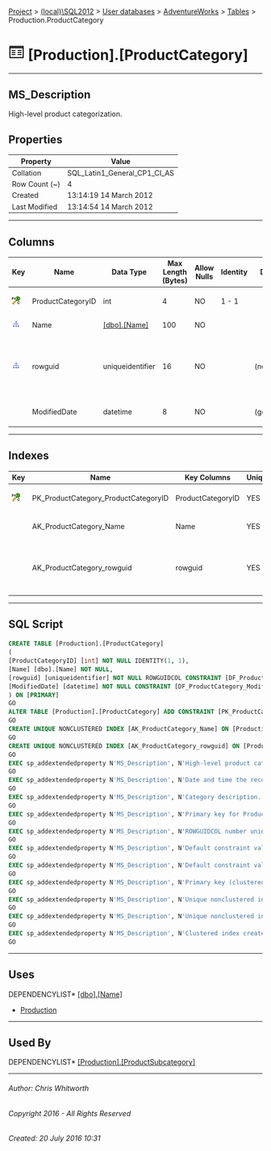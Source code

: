 #### 

[Project](../../../../index.md) > [(local)\\SQL2012](../../../index.md) > [User databases](../../index.md) > [AdventureWorks](../index.md) > [Tables](Tables.md) > Production.ProductCategory

# ![Tables](../../../../Images/Table32.png) [Production].[ProductCategory]

---

## <a name="#description"></a>MS_Description

High-level product categorization.

## <a name="#properties"></a>Properties

| Property | Value |
|---|---|
| Collation | SQL_Latin1_General_CP1_CI_AS |
| Row Count (~) | 4 |
| Created | 13:14:19 14 March 2012 |
| Last Modified | 13:14:54 14 March 2012 |


---

## <a name="#columns"></a>Columns

| Key | Name | Data Type | Max Length (Bytes) | Allow Nulls | Identity | Default | Description |
|---|---|---|---|---|---|---|---|
| [![Cluster Primary Key PK_ProductCategory_ProductCategoryID: ProductCategoryID](../../../../Images/pkcluster.png)](#indexes) | ProductCategoryID | int | 4 | NO | 1 - 1 |  | _Primary key for ProductCategory records._ |
| [![Indexes AK_ProductCategory_Name](../../../../Images/Index.png)](#indexes) | Name | [[dbo].[Name]](../Programmability/Types/User-Defined_Data_Types/Name.md) | 100 | NO |  |  | _Category description._ |
| [![Indexes AK_ProductCategory_rowguid](../../../../Images/Index.png)](#indexes) | rowguid | uniqueidentifier | 16 | NO |  | (newid()) | _ROWGUIDCOL number uniquely identifying the record. Used to support a merge replication sample._ |
|  | ModifiedDate | datetime | 8 | NO |  | (getdate()) | _Date and time the record was last updated._ |


---

## <a name="#indexes"></a>Indexes

| Key | Name | Key Columns | Unique | Description |
|---|---|---|---|---|
| [![Cluster Primary Key PK_ProductCategory_ProductCategoryID: ProductCategoryID](../../../../Images/pkcluster.png)](#indexes) | PK_ProductCategory_ProductCategoryID | ProductCategoryID | YES | _Primary key (clustered) constraint_ |
|  | AK_ProductCategory_Name | Name | YES | _Unique nonclustered index._ |
|  | AK_ProductCategory_rowguid | rowguid | YES | _Unique nonclustered index. Used to support replication samples._ |


---

## <a name="#sqlscript"></a>SQL Script

```sql
CREATE TABLE [Production].[ProductCategory]
(
[ProductCategoryID] [int] NOT NULL IDENTITY(1, 1),
[Name] [dbo].[Name] NOT NULL,
[rowguid] [uniqueidentifier] NOT NULL ROWGUIDCOL CONSTRAINT [DF_ProductCategory_rowguid] DEFAULT (newid()),
[ModifiedDate] [datetime] NOT NULL CONSTRAINT [DF_ProductCategory_ModifiedDate] DEFAULT (getdate())
) ON [PRIMARY]
GO
ALTER TABLE [Production].[ProductCategory] ADD CONSTRAINT [PK_ProductCategory_ProductCategoryID] PRIMARY KEY CLUSTERED  ([ProductCategoryID]) ON [PRIMARY]
GO
CREATE UNIQUE NONCLUSTERED INDEX [AK_ProductCategory_Name] ON [Production].[ProductCategory] ([Name]) ON [PRIMARY]
GO
CREATE UNIQUE NONCLUSTERED INDEX [AK_ProductCategory_rowguid] ON [Production].[ProductCategory] ([rowguid]) ON [PRIMARY]
GO
EXEC sp_addextendedproperty N'MS_Description', N'High-level product categorization.', 'SCHEMA', N'Production', 'TABLE', N'ProductCategory', NULL, NULL
GO
EXEC sp_addextendedproperty N'MS_Description', N'Date and time the record was last updated.', 'SCHEMA', N'Production', 'TABLE', N'ProductCategory', 'COLUMN', N'ModifiedDate'
GO
EXEC sp_addextendedproperty N'MS_Description', N'Category description.', 'SCHEMA', N'Production', 'TABLE', N'ProductCategory', 'COLUMN', N'Name'
GO
EXEC sp_addextendedproperty N'MS_Description', N'Primary key for ProductCategory records.', 'SCHEMA', N'Production', 'TABLE', N'ProductCategory', 'COLUMN', N'ProductCategoryID'
GO
EXEC sp_addextendedproperty N'MS_Description', N'ROWGUIDCOL number uniquely identifying the record. Used to support a merge replication sample.', 'SCHEMA', N'Production', 'TABLE', N'ProductCategory', 'COLUMN', N'rowguid'
GO
EXEC sp_addextendedproperty N'MS_Description', N'Default constraint value of GETDATE()', 'SCHEMA', N'Production', 'TABLE', N'ProductCategory', 'CONSTRAINT', N'DF_ProductCategory_ModifiedDate'
GO
EXEC sp_addextendedproperty N'MS_Description', N'Default constraint value of NEWID()()', 'SCHEMA', N'Production', 'TABLE', N'ProductCategory', 'CONSTRAINT', N'DF_ProductCategory_rowguid'
GO
EXEC sp_addextendedproperty N'MS_Description', N'Primary key (clustered) constraint', 'SCHEMA', N'Production', 'TABLE', N'ProductCategory', 'CONSTRAINT', N'PK_ProductCategory_ProductCategoryID'
GO
EXEC sp_addextendedproperty N'MS_Description', N'Unique nonclustered index.', 'SCHEMA', N'Production', 'TABLE', N'ProductCategory', 'INDEX', N'AK_ProductCategory_Name'
GO
EXEC sp_addextendedproperty N'MS_Description', N'Unique nonclustered index. Used to support replication samples.', 'SCHEMA', N'Production', 'TABLE', N'ProductCategory', 'INDEX', N'AK_ProductCategory_rowguid'
GO
EXEC sp_addextendedproperty N'MS_Description', N'Clustered index created by a primary key constraint.', 'SCHEMA', N'Production', 'TABLE', N'ProductCategory', 'INDEX', N'PK_ProductCategory_ProductCategoryID'
GO

```


---

## <a name="#uses"></a>Uses

DEPENDENCYLIST* [[dbo].[Name]](../Programmability/Types/User-Defined_Data_Types/Name.md)
* [Production](../Security/Schemas/Production.md)


---

## <a name="#usedby"></a>Used By

DEPENDENCYLIST* [[Production].[ProductSubcategory]](ProductSubcategory.md)


---

###### Author:  Chris Whitworth

###### Copyright 2016 - All Rights Reserved

###### Created: 20 July 2016 10:31

